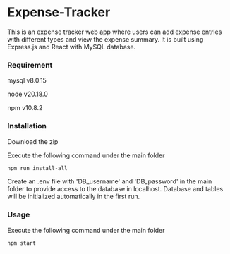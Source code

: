 # Expense-Tracker
This is an expense tracker web app where users can add expense entries with different types and view the expense summary. It is built using Express.js and React with MySQL database.

### Requirement
mysql v8.0.15

node v20.18.0

npm v10.8.2

### Installation
Download the zip

Execute the following command under the main folder
```sh
npm run install-all
```

Create an .env file with 'DB_username' and 'DB_password' in the main folder to provide access to the database in localhost. Database and tables will be initialized automatically in the first run.

### Usage
Execute the following command under the main folder
```sh
npm start
```
